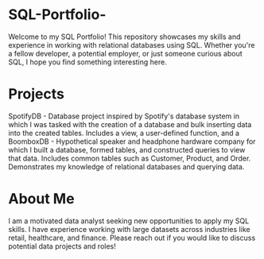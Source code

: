 # SQL-Portfolio-
Welcome to my SQL Portfolio! This repository showcases my skills and experience in working with relational databases using SQL. Whether you're a fellow developer, a potential employer, or just someone curious about SQL, I hope you find something interesting here.

# Projects
SpotifyDB - Database project inspired by Spotify's database system in which I was tasked with the creation of a database and bulk inserting data into the created tables. Includes a view, a user-defined function, and a 
BoomboxDB - Hypothetical speaker and headphone hardware company for which I built a database, formed tables, and constructed queries to view that data. Includes common tables such as Customer, Product, and Order. Demonstrates my knowledge of relational databases and querying data.

# About Me
I am a motivated data analyst seeking new opportunities to apply my SQL skills. I have experience working with large datasets across industries like retail, healthcare, and finance. Please reach out if you would like to discuss potential data projects and roles!
